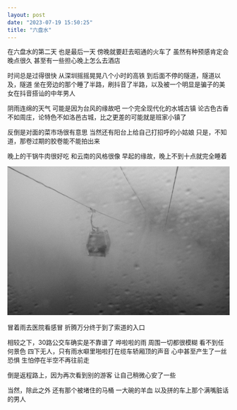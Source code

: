 ```yaml
---
layout: post
date: "2023-07-19 15:50:25"
title: "六盘水"
---
```


在六盘水的第二天
也是最后一天
傍晚就要赶去昭通的火车了
虽然有种预感肯定会晚点很久
甚至有一些担心晚上怎么去酒店

时间总是过得很快
从深圳摇摇晃晃八个小时的高铁
到后面不停的隧道，隧道以及，隧道
坐在旁边的那个睡了半路，刷抖音了半路，以及被一个明显是骗子的美女在抖音搭讪的中年男人

阴雨连绵的天气
可能是因为台风的缘故吧
一个完全现代化的水城古镇
论古色古香不如周庄，论特色不如洛邑古城，比之更差的可能就是班家小镇了

反倒是对面的菜市场很有意思
当然还有阳台上给自己打招呼的小姑娘
只是，不知道，那卷过期的胶卷能不能拍出来

晚上的干锅牛肉很好吃
和云南的风格很像
早起的缘故，晚上不到十点就完全睡着

<img alt="cable car" src="/assets/posts/travel/cable-car.jpg" class="post-image black"/>

冒着雨去医院看感冒
折腾万分终于到了索道的入口

相较之下，30路公交车确实是不靠谱了
哗啦啦的雨
周围一切都很模糊
看不到任何景色
四下无人，只有雨水噼里啪啦打在缆车轿厢顶的声音
心中甚至产生了一丝恐惧
生怕停在半空不再往前走

倒是返程路上，因为再次看到别的游客
让自己稍微心安了一些

当然，除此之外
还有那个被堵住的马桶
一大碗的羊血
以及拼的车上那个满嘴脏话的男人
